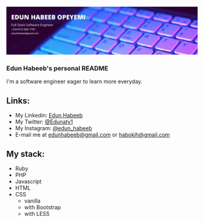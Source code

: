 ![Logo](https://github.com/Edungit/Edungit/blob/main/EDUN_HABEEB_OPEYEMI.jpg)
### Edun Habeeb's personal README

I'm a software engineer eager to learn more everyday.

## Links:
* My Linkedin: [Edun Habeeb](https://www.linkedin.com/in/edun-habeeb-635680131/)
* My Twitter: [@Edunaty1](https://twitter.com/Edunaty1)
* My Instagram: [@edun_habeeb](https://www.instagram.com/edun_habeeb/)
* E-mail me at edunhabeeb@gmail.com or habokih@gmail.com
## My stack:
* Ruby
* PHP
* Javascript
* HTML
* CSS
  * vanilla
  * with Bootstrap
  * with LESS
<!--
**Edungit/Edungit** is a ✨ _special_ ✨ repository because its `README.md` (this file) appears on your GitHub profile.


